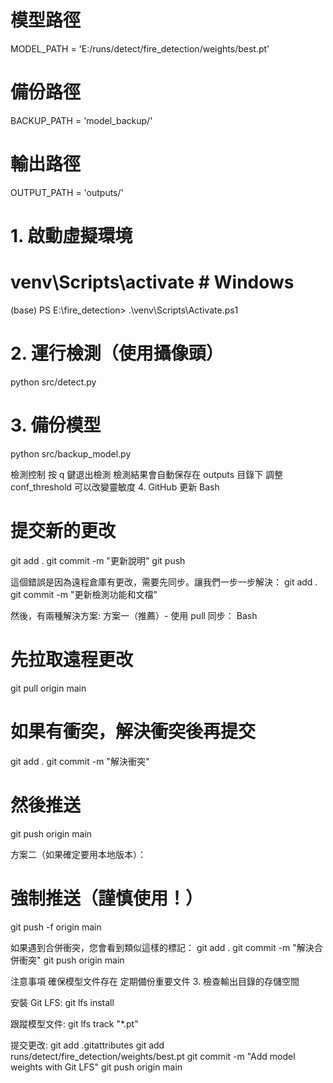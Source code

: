 # 模型路徑
MODEL_PATH = 'E:/runs/detect/fire_detection/weights/best.pt'

# 備份路徑
BACKUP_PATH = 'model_backup/'

# 輸出路徑
OUTPUT_PATH = 'outputs/'

# 1. 啟動虛擬環境
# venv\Scripts\activate     # Windows
(base) PS E:\fire_detection> .\venv\Scripts\Activate.ps1
# 2. 運行檢測（使用攝像頭）
python src/detect.py

# 3. 備份模型
python src/backup_model.py

檢測控制
按 q 鍵退出檢測
檢測結果會自動保存在 outputs 目錄下
調整 conf_threshold 可以改變靈敏度
4. GitHub 更新
Bash
# 提交新的更改
git add .
git commit -m "更新說明"
git push

這個錯誤是因為遠程倉庫有更改，需要先同步。讓我們一步一步解決：
git add .
git commit -m "更新檢測功能和文檔"


然後，有兩種解決方案:
方案一（推薦）- 使用 pull 同步：
Bash

# 先拉取遠程更改
git pull origin main

# 如果有衝突，解決衝突後再提交
git add .
git commit -m "解決衝突"

# 然後推送
git push origin main

方案二（如果確定要用本地版本）：
# 強制推送（謹慎使用！）
git push -f origin main

如果遇到合併衝突，您會看到類似這樣的標記：
git add .
git commit -m "解決合併衝突"
git push origin main




注意事項
確保模型文件存在
定期備份重要文件
3. 檢查輸出目錄的存儲空間

安裝 Git LFS:
git lfs install


跟蹤模型文件:
git lfs track "*.pt"

提交更改:
  git add .gitattributes
  git add runs/detect/fire_detection/weights/best.pt
  git commit -m "Add model weights with Git LFS"
  git push origin main